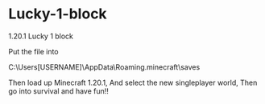 # Lucky-1-block
1.20.1 Lucky 1 block 


Put the file into

C:\Users\[USERNAME]\AppData\Roaming\.minecraft\saves

Then load up Minecraft 1.20.1,
And select the new singleplayer world,
Then go into survival and have fun!!
